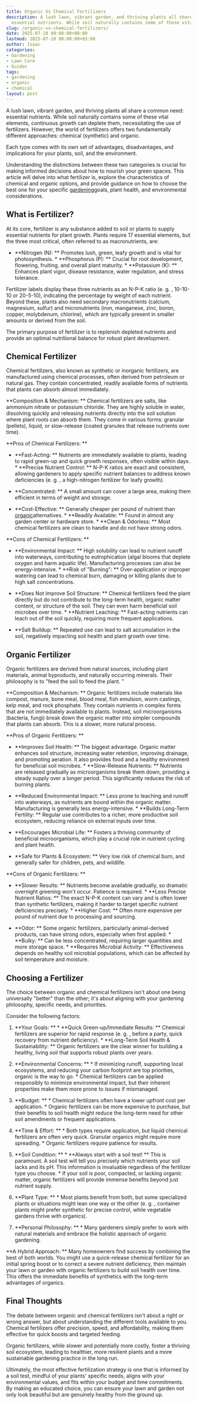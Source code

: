 ```yaml
---
title: Organic Vs Chemical Fertilizers
description: A lush lawn, vibrant garden, and thriving plants all share a common need
  essential nutrients. While soil naturally contains some of these vital elements,...
slug: /organic-vs-chemical-fertilizers/
date: 2025-07-10 00:00:00+00:00
lastmod: 2025-07-10 00:00:00+03:00
author: Isaac
categories:
- Gardening
- Lawn Care
- Guides
tags:
- gardening
- organic
- chemical
layout: post
---
```

A lush lawn, vibrant garden, and thriving plants all share a common need: essential nutrients. While soil naturally contains some of these vital elements, continuous growth can deplete them, necessitating the use of fertilizers. However, the world of fertilizers offers two fundamentally different approaches: chemical (synthetic) and organic.

Each type comes with its own set of advantages, disadvantages, and implications for your plants, soil, and the environment.

Understanding the distinctions between these two categories is crucial for making informed decisions about how to nourish your green spaces. This article will delve into what fertilizer is, explore the characteristics of chemical and organic options, and provide guidance on how to choose the best one for your specific [gardening](https://pestpolicy.com/august-lawn-and-garden-to-do-list/)goals, plant health, and environmental considerations.

##  What is Fertilizer?

At its core, fertilizer is any substance added to soil or plants to supply essential nutrients for plant growth. Plants require 17 essential elements, but the three most critical, often referred to as macronutrients, are:

* **Nitrogen (N): ** Promotes lush, green, leafy growth and is vital for photosynthesis. * **Phosphorus (P): ** Crucial for root development, flowering, fruiting, and overall plant maturity. * **Potassium (K): ** Enhances plant vigor, disease resistance, water regulation, and stress tolerance.

Fertilizer labels display these three nutrients as an N-P-K ratio (e. g. , 10-10-10 or 20-5-10), indicating the percentage by weight of each nutrient. Beyond these, plants also need secondary macronutrients (calcium, magnesium, sulfur) and micronutrients (iron, manganese, zinc, boron, copper, molybdenum, chlorine), which are typically present in smaller amounts or derived from the soil.

The primary purpose of fertilizer is to replenish depleted nutrients and provide an optimal nutritional balance for robust plant development.

##  Chemical Fertilizer

Chemical fertilizers, also known as synthetic or inorganic fertilizers, are manufactured using chemical processes, often derived from petroleum or natural gas. They contain concentrated, readily available forms of nutrients that plants can absorb almost immediately.

**Composition & Mechanism: ** Chemical fertilizers are salts, like ammonium nitrate or potassium chloride. They are highly soluble in water, dissolving quickly and releasing nutrients directly into the soil solution where plant roots can absorb them. They come in various forms: granular (pellets), liquid, or slow-release (coated granules that release nutrients over time).

**Pros of Chemical Fertilizers: **

* **Fast-Acting: ** Nutrients are immediately available to plants, leading to rapid green-up and quick growth responses, often visible within days. * **Precise Nutrient Control: ** N-P-K ratios are exact and consistent, allowing gardeners to apply specific nutrient balances to address known deficiencies (e. g. , a high-nitrogen fertilizer for leafy growth).

* **Concentrated: ** A small amount can cover a large area, making them efficient in terms of weight and storage.

* **Cost-Effective: ** Generally cheaper per pound of nutrient than [organic](https://pestpolicy.com/ecosmart-organic-horse-fly-knockdown-repellent-review/)alternatives. * **Readily Available: ** Found in almost any garden center or hardware store. * **Clean & Odorless: ** Most chemical fertilizers are clean to handle and do not have strong odors.

**Cons of Chemical Fertilizers: **

* **Environmental Impact: ** High solubility can lead to nutrient runoff into waterways, contributing to eutrophication (algal blooms that deplete oxygen and harm aquatic life). Manufacturing processes can also be energy-intensive. * **Risk of "Burning": ** Over-application or improper watering can lead to chemical burn, damaging or killing plants due to high salt concentrations.

* **Does Not Improve Soil Structure: ** Chemical fertilizers feed the plant directly but do not contribute to the long-term health, organic matter content, or structure of the soil. They can even harm beneficial soil microbes over time. * **Nutrient Leaching: ** Fast-acting nutrients can leach out of the soil quickly, requiring more frequent applications.

* **Salt Buildup: ** Repeated use can lead to salt accumulation in the soil, negatively impacting soil health and plant growth over time.

##  Organic Fertilizer

Organic fertilizers are derived from natural sources, including plant materials, animal byproducts, and naturally occurring minerals. Their philosophy is to "feed the soil to feed the plant. "

**Composition & Mechanism: ** Organic fertilizers include materials like compost, manure, bone meal, blood meal, fish emulsion, worm castings, kelp meal, and rock phosphate. They contain nutrients in complex forms that are not immediately available to plants. Instead, soil microorganisms (bacteria, fungi) break down the organic matter into simpler compounds that plants can absorb. This is a slower, more natural process.

**Pros of Organic Fertilizers: **

* **Improves Soil Health: ** The biggest advantage. Organic matter enhances soil structure, increasing water retention, improving drainage, and promoting aeration. It also provides food and a healthy environment for beneficial soil microbes. * **Slow-Release Nutrients: ** Nutrients are released gradually as microorganisms break them down, providing a steady supply over a longer period. This significantly reduces the risk of burning plants.

* **Reduced Environmental Impact: ** Less prone to leaching and runoff into waterways, as nutrients are bound within the organic matter. Manufacturing is generally less energy-intensive. * **Builds Long-Term Fertility: ** Regular use contributes to a richer, more productive soil ecosystem, reducing reliance on external inputs over time.

* **Encourages Microbial Life: ** Fosters a thriving community of beneficial microorganisms, which play a crucial role in nutrient cycling and plant health.

* **Safe for Plants & Ecosystem: ** Very low risk of chemical burn, and generally safer for children, pets, and wildlife.

**Cons of Organic Fertilizers: **

* **Slower Results: ** Nutrients become available gradually, so dramatic overnight greening won't occur. Patience is required. * **Less Precise Nutrient Ratios: ** The exact N-P-K content can vary and is often lower than synthetic fertilizers, making it harder to target specific nutrient deficiencies precisely. * **Higher Cost: ** Often more expensive per pound of nutrient due to processing and sourcing.

* **Odor: ** Some organic fertilizers, particularly animal-derived products, can have strong odors, especially when first applied. * **Bulky: ** Can be less concentrated, requiring larger quantities and more storage space. * **Requires Microbial Activity: ** Effectiveness depends on healthy soil microbial populations, which can be affected by soil temperature and moisture.

##  Choosing a Fertilizer

The choice between organic and chemical fertilizers isn't about one being universally "better" than the other; it's about aligning with your gardening philosophy, specific needs, and priorities.

Consider the following factors:

1. **Your Goals: ** * **Quick Green-up/Immediate Results: ** Chemical fertilizers are superior for rapid response (e. g. , before a party, quick recovery from nutrient deficiency). * **Long-Term Soil Health & Sustainability: ** Organic fertilizers are the clear winner for building a healthy, living soil that supports robust plants over years.

2. **Environmental Concerns: ** * If minimizing runoff, supporting local ecosystems, and reducing your carbon footprint are top priorities, organic is the way to go. * Chemical fertilizers can be applied responsibly to minimize environmental impact, but their inherent properties make them more prone to issues if mismanaged.

3. **Budget: ** * Chemical fertilizers often have a lower upfront cost per application. * Organic fertilizers can be more expensive to purchase, but their benefits to soil health might reduce the long-term need for other soil amendments or frequent applications.

4. **Time & Effort: ** * Both types require application, but liquid chemical fertilizers are often very quick. Granular organics might require more spreading. * Organic fertilizers require patience for results.

5. **Soil Condition: ** * **Always start with a soil test! ** This is paramount. A soil test will tell you precisely which nutrients your soil lacks and its pH. This information is invaluable regardless of the fertilizer type you choose. * If your soil is poor, compacted, or lacking organic matter, organic fertilizers will provide immense benefits beyond just nutrient supply.

6. **Plant Type: ** * Most plants benefit from both, but some specialized plants or situations might lean one way or the other (e. g. , container plants might prefer synthetic for precise control, while vegetable gardens thrive with organics).

7. **Personal Philosophy: ** * Many gardeners simply prefer to work with natural materials and embrace the holistic approach of organic gardening.

**A Hybrid Approach: ** Many homeowners find success by combining the best of both worlds. You might use a quick-release chemical fertilizer for an initial spring boost or to correct a severe nutrient deficiency, then maintain your lawn or garden with organic fertilizers to build soil health over time. This offers the immediate benefits of synthetics with the long-term advantages of organics.

##  Final Thoughts

The debate between organic and chemical fertilizers isn't about a right or wrong answer, but about understanding the different tools available to you. Chemical fertilizers offer precision, speed, and affordability, making them effective for quick boosts and targeted feeding.

Organic fertilizers, while slower and potentially more costly, foster a thriving soil ecosystem, leading to healthier, more resilient plants and a more sustainable gardening practice in the long run.

Ultimately, the most effective fertilization strategy is one that is informed by a soil test, mindful of your plants' specific needs, aligns with your environmental values, and fits within your budget and time commitments. By making an educated choice, you can ensure your lawn and garden not only look beautiful but are genuinely healthy from the ground up.
